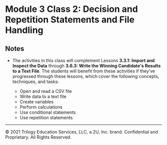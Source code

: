 # Module 3 Class 2: Decision and Repetition Statements and File Handling


## Notes

* The activities in this class will complement Lessons **3.3.1: Import and Inspect the Data** through **3.6.3: Write the Winning Candidate's Results to a Text File**.  The students will benefit from these activities if they‘ve progressed through these lessons, which cover the following concepts, techniques, and tasks:

    * Open and read a CSV file
    * Write data to a text file
    * Create variables
    * Perform calculations
    * Use conditional statements
    * Use repetition statements


---

© 2021 Trilogy Education Services, LLC, a 2U, Inc. brand.  Confidential and Proprietary.  All Rights Reserved.
